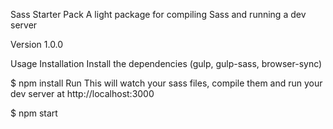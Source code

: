 Sass Starter Pack
A light package for compiling Sass and running a dev server

Version
1.0.0

Usage
Installation
Install the dependencies (gulp, gulp-sass, browser-sync)

$ npm install
Run
This will watch your sass files, compile them and run your dev server at http://localhost:3000

$ npm start

